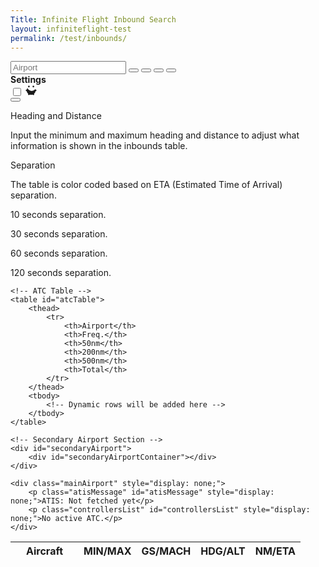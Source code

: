 ```yaml
---
Title: Infinite Flight Inbound Search
layout: infiniteflight-test
permalink: /test/inbounds/
---
```


<div class="container">
  <div class="page-left">
    <div class="nav-container">
        <div class="nav-left">
            <input 
                type="text" 
                id="icao" 
                name="icao" 
                placeholder="Airport"
            />
            <button id="search">
                <i class="fa-solid fa-magnifying-glass" aria-hidden="true"></i>
            </button>
            <button id="add">
                <i class="fa-solid fa-plus" aria-hidden="true"></i>
            </button>
            <button id="settings">
                <i class="fa-solid fa-sliders" aria-hidden="true"></i>
            </button>
            <button id="update">
                <i class="fa-solid fa-arrows-rotate" aria-hidden="true"></i>
            </button>
        </div>
        <div class="nav-right" id="atcAirportsList">
        </div>
    </div>
   <div class="settings-menu hidden">
  <div class="settings-header">
    <strong>Settings</strong>
    <div class="theme-toggle-wrapper">
      <label
        for="themeToggle"
        class="themeToggle st-sunMoonThemeToggleBtn"
        type="checkbox"
        aria-label="Toggle Dark Mode"
      >
        <input type="checkbox" id="themeToggle" class="themeToggleInput" />
        <svg
          width="18"
          height="18"
          viewBox="0 0 20 20"
          fill="currentColor"
          stroke="none"
        >
          <mask id="moon-mask">
            <rect x="0" y="0" width="20" height="20" fill="white"></rect>
            <circle cx="11" cy="3" r="8" fill="black"></circle>
          </mask>
          <circle
            class="sunMoon"
            cx="10"
            cy="10"
            r="8"
            mask="url(#moon-mask)"
          ></circle>
          <g>
            <circle class="sunRay sunRay1" cx="18" cy="10" r="1.5"></circle>
            <circle class="sunRay sunRay2" cx="14" cy="16.928" r="1.5"></circle>
            <circle class="sunRay sunRay3" cx="6" cy="16.928" r="1.5"></circle>
            <circle class="sunRay sunRay4" cx="2" cy="10" r="1.5"></circle>
            <circle class="sunRay sunRay5" cx="6" cy="3.1718" r="1.5"></circle>
            <circle class="sunRay sunRay6" cx="14" cy="3.1718" r="1.5"></circle>
          </g>
        </svg>
      </label>
      <i class="fa-solid fa-xmark" aria-label="Close"></i>
    </div>
  </div>

  <!-- Filter Form -->
  <form id="filterForm" style="display:none;">
    <div class="HeadingFilter">
      <label class="settings-label" for="minHeading">Heading</label>
      <input
        type="number"
        id="minHeading"
        min="0"
        max="360"
        placeholder="Minimum"
        aria-label="Minimum Heading"
      />
      <input
        type="number"
        id="maxHeading"
        min="0"
        max="360"
        placeholder="Maximum"
        aria-label="Maximum Heading"
      />
      <button type="button" id="boldHeadingButton">Enable</button>
      <button type="button" id="toggleHeadingButton">Hide</button>
    </div>
    <div class="DistanceFilter">
      <label class="settings-label" for="minDistance">Distance</label>
      <input
        type="number"
        id="minDistance"
        min="0"
        placeholder="Minimum"
        aria-label="Minimum Distance"
      />
      <input
        type="number"
        id="maxDistance"
        min="0"
        placeholder="Maximum"
        aria-label="Maximum Distance"
      />
      <button type="button" id="applyDistanceFilterButton">Enable</button>
      <button type="button" id="filterHeadingHighlightButton">Split</button>
    </div>
    <button
      type="button"
      id="resetDistanceFilterButton"
      style="display:none;"
    >
      Filter
    </button>
  </form>

  <!-- Setting Containers -->
  <div class="setting-container">
    <div class="setting-border">
      <button class="overlay-button"></button>
      <span class="setting-button"></span>
      <p class="setting-title">Heading and Distance</p>
      <p class="setting-description">
        Input the minimum and maximum heading and distance to adjust what
        information is shown in the inbounds table.
      </p>
    </div>
  </div>

  <div class="setting-container">
    <div class="setting">
      <p class="setting-title">Separation</p>
      <p class="setting-description">
        The table is color coded based on ETA (Estimated Time of Arrival)
        separation.
      </p>
      <div class="box-container">
        <div class="box" style="background-color:#fffa9f;"></div>
        <p class="setting-description">10 seconds separation.</p>
      </div>
      <div class="box-container">
        <div class="box" style="background-color:#80daeb;"></div>
        <p class="setting-description">30 seconds separation.</p>
      </div>
      <div class="box-container">
        <div class="box" style="background-color:#daceca;"></div>
        <p class="setting-description">60 seconds separation.</p>
      </div>
      <div class="box-container">
        <div class="box" style="background-color:#eaeaea;"></div>
        <p class="setting-description">120 seconds separation.</p>
      </div>
    </div>
  </div>
  
</div>

    <!-- ATC Table -->
    <table id="atcTable">
        <thead>
            <tr>
                <th>Airport</th>
                <th>Freq.</th>
                <th>50nm</th>
                <th>200nm</th>
                <th>500nm</th>
                <th>Total</th>
            </tr>
        </thead>
        <tbody>
            <!-- Dynamic rows will be added here -->
        </tbody>
    </table>
    
    <!-- Secondary Airport Section -->
    <div id="secondaryAirport">
        <div id="secondaryAirportContainer"></div>
    </div>

    <div class="mainAirport" style="display: none;">
        <p class="atisMessage" id="atisMessage" style="display: none;">ATIS: Not fetched yet</p>
        <p class="controllersList" id="controllersList" style="display: none;">No active ATC.</p>
    </div>
   </div> 
   <div class="page-right">
    <table id="flightsTable">
        <thead>
            <tr>
                <th style="padding-left: 25px; padding-right: 25px;">Aircraft</th>
                <th>MIN/MAX</th>
                <th>GS/MACH</th>
                <th>HDG/ALT</th>
                <th>NM/ETA</th>
            </tr>
        </thead>
        <tbody>
            <!-- Dynamic rows will be added here -->
        </tbody>
    </table>
  </div>

<div style="display: none;">
       <button id="manualUpdateButton">Update Information</button>

        <!-- Secondary Airport Search -->
        <form id="secondarySearchForm" novalidate>
            <input type="text" id="secondaryIcao" name="secondaryIcao" placeholder="Enter Secondary ICAO" required>
            <button type="submit">Add Airport</button>
        </form>

        <button type="button" id="updateButton">Update</button>
        <button type="button" id="stopUpdateButton" style="display: none;">Stop Update</button>
        <span id="countdownTimer" style="display: none;"></span>
</div>

<script>
// Function to save theme preference in localStorage
function saveThemePreference(theme) {
    localStorage.setItem('theme', theme);
    const expirationDate = new Date();
    expirationDate.setDate(expirationDate.getDate() + 30);
    localStorage.setItem('themeExpiration', expirationDate.getTime()); // Save expiration time
}

// Function to load theme preference from localStorage
function loadThemePreference() {
    const expirationTime = localStorage.getItem('themeExpiration');
    const now = new Date().getTime();

    // Check if the saved preference is still valid
    if (expirationTime && now > expirationTime) {
        localStorage.removeItem('theme');
        localStorage.removeItem('themeExpiration');
        return null;
    }
    return localStorage.getItem('theme');
}

// Detect system dark mode preference and apply on page load
document.addEventListener('DOMContentLoaded', () => {
    const checkbox = document.getElementById("themeToggle");
    const savedTheme = loadThemePreference();

    if (savedTheme === 'dark') {
        document.body.classList.add('dark-mode');
        checkbox.checked = true;
    } else if (savedTheme === 'light') {
        document.body.classList.remove('dark-mode');
        checkbox.checked = false;
    } else {
        // No saved preference; use system preference
        if (window.matchMedia('(prefers-color-scheme: dark)').matches) {
            document.body.classList.add('dark-mode');
            checkbox.checked = true;
        }
    }

    // Listen for system theme changes and apply them
    window.matchMedia('(prefers-color-scheme: dark)').addEventListener('change', (e) => {
        if (!loadThemePreference()) { // Only apply system theme if no user preference is saved
            if (e.matches) {
                document.body.classList.add('dark-mode');
                checkbox.checked = true;
            } else {
                document.body.classList.remove('dark-mode');
                checkbox.checked = false;
            }
        }
    });
});

// Toggle dark mode manually and save preference
const checkbox = document.getElementById("themeToggle");
checkbox.addEventListener("change", () => {
    if (checkbox.checked) {
        document.body.classList.add('dark-mode');
        saveThemePreference('dark'); // Save dark mode preference
    } else {
        document.body.classList.remove('dark-mode');
        saveThemePreference('light'); // Save light mode preference
    }
});

// Toggle the visibility of the settings menu
document.getElementById('settings').addEventListener('click', (event) => {
    const settingsMenu = document.querySelector('.settings-menu');
    settingsMenu.classList.toggle('visible'); // Toggle the 'visible' class
    event.stopPropagation(); // Prevent the event from reaching the document
});

// Close the settings menu when clicking the close button
const closeButton = document.querySelector('.settings-menu .fa-xmark');
closeButton.addEventListener('click', () => {
    const settingsMenu = document.querySelector('.settings-menu');
    settingsMenu.classList.remove('visible'); // Remove the 'visible' class
});

// Close the settings menu when clicking outside of it
document.addEventListener('click', (event) => {
    const settingsMenu = document.querySelector('.settings-menu');
    const settingsButton = document.getElementById('settings');
    if (!settingsMenu.contains(event.target) && !settingsButton.contains(event.target)) {
        settingsMenu.classList.remove('visible'); // Remove the 'visible' class
    }
});

document.querySelector('.overlay-button').addEventListener('click', () => {
  const settingContainer = document.querySelector('.setting-border');

  if (settingContainer.style.borderLeft === '5px solid blue') {
    settingContainer.style.borderLeft = '2px solid grey';
  } else {
    settingContainer.style.borderLeft = '5px solid blue';
  }
});
</script>
<script src="/infiniteflight/test/inbounds-test.js"></script>
